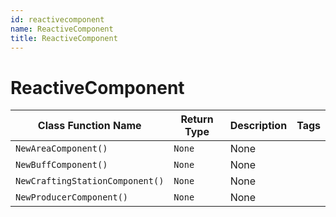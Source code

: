 ```yaml
---
id: reactivecomponent
name: ReactiveComponent
title: ReactiveComponent
---
```


# ReactiveComponent

| Class Function Name | Return Type | Description | Tags |
| ------------------- | ----------- | ----------- | ---- |
| `NewAreaComponent()` | `None` | None |
| `NewBuffComponent()` | `None` | None |
| `NewCraftingStationComponent()` | `None` | None |
| `NewProducerComponent()` | `None` | None |
